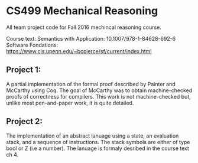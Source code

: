 # CS499 Mechanical Reasoning
All team project code for Fall 2016 mechincal reasoning course. 

Course text: 
Semantics with Application: 10.1007/978-1-84628-692-6
Software Fondations: https://www.cis.upenn.edu/~bcpierce/sf/current/index.html
## Project 1: 
A partial implementation of the formal proof described by Painter and McCarthy using Coq. The goal of McCarthy was to obtain machine-checked proofs of correctness for compilers. This work is not machine-checked but, unlike most pen-and-paper work, it is quite detailed.
## Project 2: 
The implementation of an abstract lanuage using a state, an evaluation stack, and a sequence of instructions. The stack symbols are either of type bool or Z (i.e a number). The lanuage is formaly desribed in the course text ch 4.  
